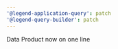 ```yaml
---
'@legend-application-query': patch
'@legend-query-builder': patch
---
```

Data Product now on one line
